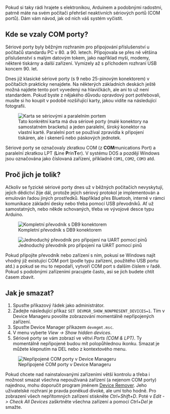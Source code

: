 <!-- dcterms:title = Jak se zbavit neaktivních COM portů? -->
<!-- dcterms:abstract = Pokud si taky rádi hrajete s elektronikou, Arduinem a podobnými radostmi, patrně máte na svém počítači přehršel neaktivních sériových portů (COM portů) s čísly narůstajícími do pozoruhodné velikosti. Dám vám návod, jak od nich váš systém vyčistit. -->
<!-- dcterms:creator = Michal Altair Valášek -->
<!-- x4w:pictureUrl = /perex-pictures/20190226-jak-se-zbavit-com-portu.png -->
<!-- x4w:pictureWidth = 150 -->
<!-- x4w:pictureHeight = 150 -->
<!-- x4w:coverUrl = /cover-pictures/20181115-honeyesp.jpg -->
<!-- x4w:category = Bastlení -->
<!-- x4w:category = Tipy, triky -->
<!-- dcterms:dateAccepted = 2019-02-26 -->

Pokud si taky rádi hrajete s elektronikou, Arduinem a podobnými radostmi, patrně máte na svém počítači přehršel neaktivních sériových portů (COM portů). Dám vám návod, jak od nich váš systém vyčistit.

## Kde se vzaly COM porty?

Sériové porty byly běžným rozhraním pro připojování příslušenství u počítačů standardu PC v 80. a 90. letech. Připojovala se přes ně většina příslušenství s malým datovým tokem, jako například myši, modemy, některé tiskárny a další zařízení. Vymizely až s příchodem rozhraní USB koncem 90. let.

Dnes již klasické sériové porty (s 9 nebo 25-pinovým konektorem) v počítačích prakticky nenajdete. Na některých základních deskách ještě možná najdete tento port vyvedený na hlavičkách, ale ani to už není standardem. Pokud byste z nějakého důvodu opravdový port potřebovali, musíte si ho koupit v podobě rozšiřující karty, jakou vidíte na následující fotografii. 

<figure>
    <img src="https://www.cdn.altairis.cz/Blog/2019/20190226-karta.jpg" alt="Karta se sériovými a paralelním portem" />
    <figcaption>Tato konkrétní karta má dva sériové porty (malé konektory na samostatném bracketu) a jeden paralelní, široký konektor na vlastní kartě. Paralelní port se používal zpravidla k připojení tiskáren, ale i skenerů nebo páskových jednotek.</figcaption>
</figure>

Sériové porty se označovaly zkratkou COM (z **COM**munications Port) a paralelní zkratkou LPT (**L**ine **P**rin**T**er). V systému DOS a pozdějí Windows jsou označována jako číslovaná zařízení, příkladně `COM1`, `COM2`, `COM3` atd.

## Proč jich je tolik?

Ačkoliv se fyzické sériové porty dnes už v běžných počítačích nevyskytují, jejich dědictví žije dál, protože jejich sériový protokol je implementován a emulován řadou jiných prostředků. Například přes Bluetooh, interně v rámci komunikace základní desky nebo třeba pomocí USB převodníků. Ať už samostatných, nebo někde schovaných, třeba ve vývojové desce typu Arduino.

<figure>
    <img src="https://www.cdn.altairis.cz/Blog/2019/20190226-prevodnik.jpg" alt="Kompletní převodník s DB9 konektorem" />
    <figcaption>Kompletní převodník s DB9 konektorem</figcaption>
</figure>

<figure>
    <img src="https://www.cdn.altairis.cz/Blog/2019/20190226-prevodnik-maly.jpg" alt="Jednoduchý převodník pro připojení na UART pomocí pinů" />
    <figcaption>Jednoduchý převodník pro připojení na UART pomocí pinů</figcaption>
</figure>

Pokud připojíte převodník nebo zařízení s ním, pokusí se Windows najít vhodný již existující COM port (podle typu zařízení, použitého USB portu atd.) a pokud se mu to nepodaří, vytvoří COM port s dalším číslem v řadě. Pokud s podobnými zařízeními pracujete často, asi se jich budete chtít časem zbavit.

## Jak je smazat?

1. Spusťte příkazový řádek jako administrátor.
1. Zadejte následující příkaz `SET DEVMGR_SHOW_NONPRESENT_DEVICES=1`. Tím v Device Manageru povolíte zobrazování momentálně nepřipojených zařízení.
1. Spusťte Device Manager příkazem `devmgmt.msc`.
1. V menu vyberte _View -> Show hidden devices_.
1. Sériové porty se vám zobrazí ve větvi _Ports (COM & LPT)_. Ty momentálně nepřipojené budou mít polopůhlednou ikonku. Smazat je můžete klepnutím na DEL nebo z kontextového menu.

<figure>
    <img src="https://www.cdn.altairis.cz/Blog/2019/20190226-device-manager.png" alt="Nepřipojené COM porty v Device Manageru" />
    <figcaption>Nepřipojené COM porty v Device Manageru</figcaption>
</figure>

Pokud chcete nad nainstalovanými zařízeními větší kontrolu a třeba i možnost smazat všechna nepoužívaná zařízení (a nejenom COM porty) najednou, mohu doporučit program jménem [Device Remover](https://www.softpedia.com/get/System/System-Miscellaneous/Device-Remover.shtml). Jeho uživatelské rozhraní je pravda poněkud divoké, ale umí toho hodně. Pro zobrazení všech nepřítomných zařízení stiskněte _Ctrl+Shift+D_. Poté v _Edit -> Check All Devices_ zaškrtněte všechna zařízení a pomocí _Ctrl+Del_ je smažte.